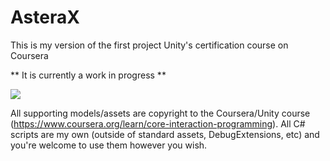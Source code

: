# AsteraX
This is my version of the first project Unity's certification course on Coursera

** It is currently a work in progress **

<img src="https://thumbs.gfycat.com/DiscreteGrayHuemul.webp" />

All supporting models/assets are copyright to the Coursera/Unity course (https://www.coursera.org/learn/core-interaction-programming). All C# scripts are my own (outside of standard assets, DebugExtensions, etc) and you're welcome to use them however you wish.
